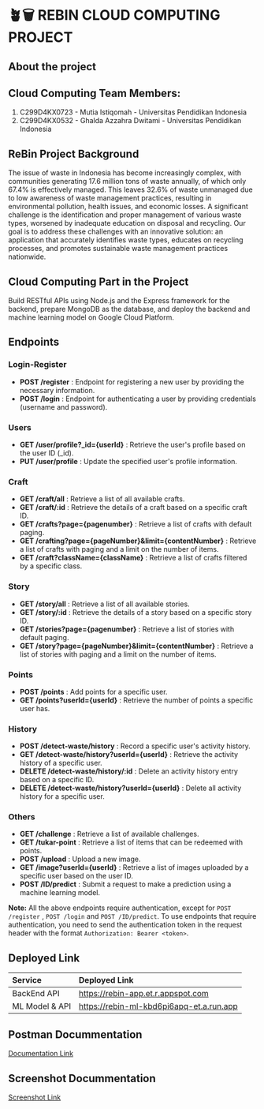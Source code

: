 # ️🪴🗑 REBIN CLOUD COMPUTING PROJECT

## About the project

## Cloud Computing Team Members:

1. C299D4KX0723 - Mutia Istiqomah - Universitas Pendidikan Indonesia
2. C299D4KX0532 - Ghalda Azzahra Dwitami - Universitas Pendidikan Indonesia

## ReBin Project Background
The issue of waste in Indonesia has become increasingly complex, with communities generating 17.6 million tons of waste annually, of which only 67.4% is effectively managed. This leaves 32.6% of waste unmanaged due to low awareness of waste management practices, resulting in environmental pollution, health issues, and economic losses. A significant challenge is the identification and proper management of various waste types, worsened by inadequate education on disposal and recycling. Our goal is to address these challenges with an innovative solution: an application that accurately identifies waste types, educates on recycling processes, and promotes sustainable waste management practices nationwide.

## Cloud Computing Part in the Project
Build RESTful APIs using Node.js and the Express framework for the backend, prepare MongoDB as the database, and deploy the backend and machine learning model on Google Cloud Platform.
 

## Endpoints
### Login-Register
- **POST /register** : Endpoint for registering a new user by providing the necessary information.
- **POST /login** : Endpoint for authenticating a user by providing credentials (username and password).
### Users
- **GET /user/profile?_id={userId}** : Retrieve the user's profile based on the user ID (_id).
- **PUT /user/profile** : Update the specified user's profile information.
### Craft 
- **GET /craft/all** : Retrieve a list of all available crafts.
- **GET /craft/:id** : Retrieve the details of a craft based on a specific craft ID.
- **GET /crafts?page={pagenumber}** : Retrieve a list of crafts with default paging.
- **GET /crafting?page={pageNumber}&limit={contentNumber}** : Retrieve a list of crafts with paging and a limit on the number of items.
- **GET /craft?className={className}** : Retrieve a list of crafts filtered by a specific class.
### Story
- **GET /story/all** : Retrieve a list of all available stories.
- **GET /story/:id** : Retrieve the details of a story based on a specific story ID.
- **GET /stories?page={pagenumber}** : Retrieve a list of stories with default paging.
- **GET /story?page={pageNumber}&limit={contentNumber}** : Retrieve a list of stories with paging and a limit on the number of items.
### Points
- **POST /points** : Add points for a specific user.
- **GET /points?userId={userId}** : Retrieve the number of points a specific user has.
### History
- **POST /detect-waste/history** : Record a specific user's activity history.
- **GET /detect-waste/history?userId={userId}** : Retrieve the activity history of a specific user.
- **DELETE /detect-waste/history/:id** : Delete an activity history entry based on a specific ID.
- **DELETE /detect-waste/history?userId={userId}** : Delete all activity history for a specific user.
### Others
- **GET /challenge** : Retrieve a list of available challenges.
- **GET /tukar-point** : Retrieve a list of items that can be redeemed with points.
- **POST /upload** : Upload a new image.
- **GET /image?userId={userId}** : Retrieve a list of images uploaded by a specific user based on the user ID.
- **POST /ID/predict** : Submit a request to make a prediction using a machine learning model.

**Note:** All the above endpoints require authentication, except for `POST /register` , `POST /login` and `POST /ID/predict`. To use endpoints that require authentication, you need to send the authentication token in the request header with the format `Authorization: Bearer <token>`.

## Deployed Link
| Service | Deployed Link |
| :-------- | :------- | 
| BackEnd API | https://rebin-app.et.r.appspot.com |
| ML Model & API | https://rebin-ml-kbd6pi6apq-et.a.run.app |

## Postman Docummentation
[Documentation Link](https://documenter.getpostman.com/view/36410448/2sA3XTdf9J#7eeb3c7c-e4c3-4803-b424-5827d055769f)

## Screenshot Docummentation
[Screenshot Link](https://drive.google.com/drive/folders/160oviCLd6Ap6pxz8k_ff79TVIIXd7PL6?usp=sharing)
